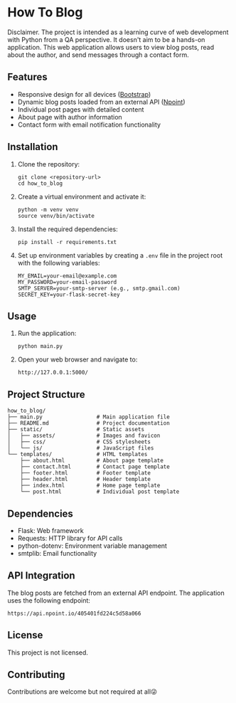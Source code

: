 # How To Blog

Disclaimer. The project is intended as a learning curve of web development with Python from a QA perspective. It doesn't aim to be a hands-on application. This web application allows users to view blog posts, read about the author, and send messages through a contact form.

## Features

- Responsive design for all devices ([Bootstrap](https://getbootstrap.com/))
- Dynamic blog posts loaded from an external API ([Npoint](https://www.npoint.io/))
- Individual post pages with detailed content
- About page with author information
- Contact form with email notification functionality

## Installation

1. Clone the repository:
   ```
   git clone <repository-url>
   cd how_to_blog
   ```

2. Create a virtual environment and activate it:
   ```
   python -m venv venv
   source venv/bin/activate
   ```

3. Install the required dependencies:
   ```
   pip install -r requirements.txt
   ```

4. Set up environment variables by creating a `.env` file in the project root with the following variables:
   ```
   MY_EMAIL=your-email@example.com
   MY_PASSWORD=your-email-password
   SMTP_SERVER=your-smtp-server (e.g., smtp.gmail.com)
   SECRET_KEY=your-flask-secret-key
   ```

## Usage

1. Run the application:
   ```
   python main.py
   ```

2. Open your web browser and navigate to:
   ```
   http://127.0.0.1:5000/
   ```

## Project Structure

```
how_to_blog/
├── main.py                 # Main application file
├── README.md               # Project documentation
├── static/                 # Static assets
│   ├── assets/             # Images and favicon
│   ├── css/                # CSS stylesheets
│   └── js/                 # JavaScript files
└── templates/              # HTML templates
    ├── about.html          # About page template
    ├── contact.html        # Contact page template
    ├── footer.html         # Footer template
    ├── header.html         # Header template
    ├── index.html          # Home page template
    └── post.html           # Individual post template
```

## Dependencies

- Flask: Web framework
- Requests: HTTP library for API calls
- python-dotenv: Environment variable management
- smtplib: Email functionality

## API Integration

The blog posts are fetched from an external API endpoint. The application uses the following endpoint:
```
https://api.npoint.io/405401fd224c5d58a066
```

## License

This project is not licensed.

## Contributing

Contributions are welcome but not required at all😜